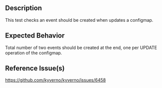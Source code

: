 ## Description

This test checks an event should be created when updates a configmap.

## Expected Behavior

Total number of two events should be created at the end, one per UPDATE operation of the configmap.

## Reference Issue(s)

https://github.com/kyverno/kyverno/issues/6458
